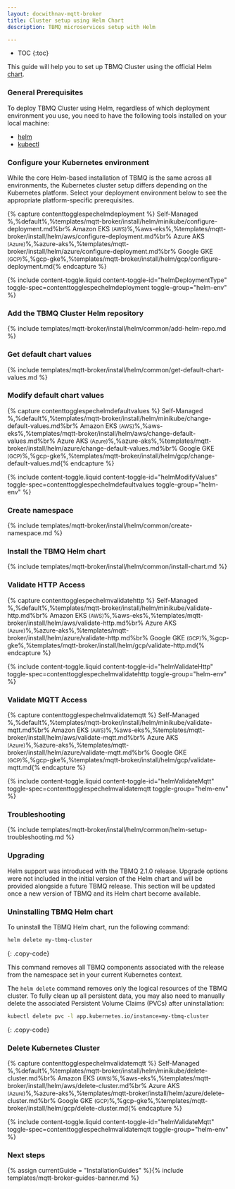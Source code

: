 ```yaml
---
layout: docwithnav-mqtt-broker
title: Cluster setup using Helm Chart
description: TBMQ microservices setup with Helm

---
```


* TOC
{:toc}

This guide will help you to set up TBMQ Cluster using the official Helm [chart](https://artifacthub.io/packages/helm/tbmq-helm-chart/tbmq-cluster).

### General Prerequisites

To deploy TBMQ Cluster using Helm, regardless of which deployment environment you use, you need to have the following tools installed on your local machine:

- [helm](https://helm.sh/docs/intro/install/)
- [kubectl](https://kubernetes.io/docs/tasks/tools/)

### Configure your Kubernetes environment

While the core Helm-based installation of TBMQ is the same across all environments, 
the Kubernetes cluster setup differs depending on the Kubernetes platform. 
Select your deployment environment below to see the appropriate platform-specific prerequisites.

{% capture contenttogglespechelmdeployment %}
Self-Managed %,%default%,%templates/mqtt-broker/install/helm/minikube/configure-deployment.md%br%
Amazon EKS <small>(AWS)</small>%,%aws-eks%,%templates/mqtt-broker/install/helm/aws/configure-deployment.md%br%
Azure AKS <small>(Azure)</small>%,%azure-aks%,%templates/mqtt-broker/install/helm/azure/configure-deployment.md%br%
Google GKE <small>(GCP)</small>%,%gcp-gke%,%templates/mqtt-broker/install/helm/gcp/configure-deployment.md{% endcapture %}

{% include content-toggle.liquid content-toggle-id="helmDeploymentType" toggle-spec=contenttogglespechelmdeployment toggle-group="helm-env" %}

### Add the TBMQ Cluster Helm repository

{% include templates/mqtt-broker/install/helm/common/add-helm-repo.md %}

### Get default chart values

{% include templates/mqtt-broker/install/helm/common/get-default-chart-values.md %}

### Modify default chart values

{% capture contenttogglespechelmdefaultvalues %}
Self-Managed %,%default%,%templates/mqtt-broker/install/helm/minikube/change-default-values.md%br%
Amazon EKS <small>(AWS)</small>%,%aws-eks%,%templates/mqtt-broker/install/helm/aws/change-default-values.md%br%
Azure AKS <small>(Azure)</small>%,%azure-aks%,%templates/mqtt-broker/install/helm/azure/change-default-values.md%br%
Google GKE <small>(GCP)</small>%,%gcp-gke%,%templates/mqtt-broker/install/helm/gcp/change-default-values.md{% endcapture %}

{% include content-toggle.liquid content-toggle-id="helmModifyValues" toggle-spec=contenttogglespechelmdefaultvalues toggle-group="helm-env" %}

### Create namespace

{% include templates/mqtt-broker/install/helm/common/create-namespace.md %}

### Install the TBMQ Helm chart

{% include templates/mqtt-broker/install/helm/common/install-chart.md %}

### Validate HTTP Access

{% capture contenttogglespechelmvalidatehttp %}
Self-Managed %,%default%,%templates/mqtt-broker/install/helm/minikube/validate-http.md%br%
Amazon EKS <small>(AWS)</small>%,%aws-eks%,%templates/mqtt-broker/install/helm/aws/validate-http.md%br%
Azure AKS <small>(Azure)</small>%,%azure-aks%,%templates/mqtt-broker/install/helm/azure/validate-http.md%br%
Google GKE <small>(GCP)</small>%,%gcp-gke%,%templates/mqtt-broker/install/helm/gcp/validate-http.md{% endcapture %}

{% include content-toggle.liquid content-toggle-id="helmValidateHttp" toggle-spec=contenttogglespechelmvalidatehttp toggle-group="helm-env" %}

### Validate MQTT Access

{% capture contenttogglespechelmvalidatemqtt %}
Self-Managed %,%default%,%templates/mqtt-broker/install/helm/minikube/validate-mqtt.md%br%
Amazon EKS <small>(AWS)</small>%,%aws-eks%,%templates/mqtt-broker/install/helm/aws/validate-mqtt.md%br%
Azure AKS <small>(Azure)</small>%,%azure-aks%,%templates/mqtt-broker/install/helm/azure/validate-mqtt.md%br%
Google GKE <small>(GCP)</small>%,%gcp-gke%,%templates/mqtt-broker/install/helm/gcp/validate-mqtt.md{% endcapture %}

{% include content-toggle.liquid content-toggle-id="helmValidateMqtt" toggle-spec=contenttogglespechelmvalidatemqtt toggle-group="helm-env" %}

### Troubleshooting

{% include templates/mqtt-broker/install/helm/common/helm-setup-troubleshooting.md %}

### Upgrading

Helm support was introduced with the TBMQ 2.1.0 release.
Upgrade options were not included in the initial version of the Helm chart and will be provided alongside a future TBMQ release.
This section will be updated once a new version of TBMQ and its Helm chart become available.

### Uninstalling TBMQ Helm chart

To uninstall the TBMQ Helm chart, run the following command:

```bash
helm delete my-tbmq-cluster
```
{: .copy-code}

This command removes all TBMQ components associated with the release from the namespace set in your current Kubernetes context.

The `helm delete` command removes only the logical resources of the TBMQ cluster. 
To fully clean up all persistent data, you may also need to manually delete the associated Persistent Volume Claims (PVCs) after uninstallation:

```bash
kubectl delete pvc -l app.kubernetes.io/instance=my-tbmq-cluster
```
{: .copy-code}

### Delete Kubernetes Cluster

{% capture contenttogglespechelmvalidatemqtt %}
Self-Managed %,%default%,%templates/mqtt-broker/install/helm/minikube/delete-cluster.md%br%
Amazon EKS <small>(AWS)</small>%,%aws-eks%,%templates/mqtt-broker/install/helm/aws/delete-cluster.md%br%
Azure AKS <small>(Azure)</small>%,%azure-aks%,%templates/mqtt-broker/install/helm/azure/delete-cluster.md%br%
Google GKE <small>(GCP)</small>%,%gcp-gke%,%templates/mqtt-broker/install/helm/gcp/delete-cluster.md{% endcapture %}

{% include content-toggle.liquid content-toggle-id="helmValidateMqtt" toggle-spec=contenttogglespechelmvalidatemqtt toggle-group="helm-env" %}

### Next steps

{% assign currentGuide = "InstallationGuides" %}{% include templates/mqtt-broker-guides-banner.md %}
